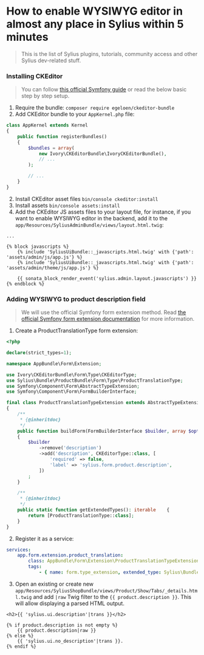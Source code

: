 # How to enable WYSIWYG editor in almost any place in Sylius within 5 minutes

> This is the list of Sylius plugins, tutorials, community access and other Sylius dev-related stuff.

### Installing CKEditor

> You can follow [this official Symfony guide](https://symfony.com/doc/master/bundles/IvoryCKEditorBundle/index.html) or read the below basic step by step setup.
1. Require the bundle: `composer require egeloen/ckeditor-bundle`
2. Add CKEditor bundle to your `AppKernel.php` file:

```php
class AppKernel extends Kernel
{
    public function registerBundles()
    {
        $bundles = array(
            new Ivory\CKEditorBundle\IvoryCKEditorBundle(),
            // ...
        );

        // ...
    }
}
```
2. Install CKEditor asset files `bin/console ckeditor:install`
3. Install assets `bin/console assets:install`
4. Add the CKEditor JS assets files to your layout file, for instance, if you want to enable WYSIWYG editor in the backend, add it to the `app/Resources/SyliusAdminBundle/views/layout.html.twig`:

```twig
...

{% block javascripts %}
    {% include 'SyliusUiBundle::_javascripts.html.twig' with {'path': 'assets/admin/js/app.js'} %}
    {% include 'SyliusUiBundle::_javascripts.html.twig' with {'path': 'assets/admin/theme/js/app.js'} %}

    {{ sonata_block_render_event('sylius.admin.layout.javascripts') }}
{% endblock %}
```

### Adding WYSIWYG to product description field
> We will use the official Symfony form extension method. Read [the official Symfony form extension documentation](https://symfony.com/doc/current/form/create_form_type_extension.html) for more information.

1. Create a ProductTranslationType form extension:

```php
<?php

declare(strict_types=1);

namespace AppBundle\Form\Extension;

use Ivory\CKEditorBundle\Form\Type\CKEditorType;
use Sylius\Bundle\ProductBundle\Form\Type\ProductTranslationType;
use Symfony\Component\Form\AbstractTypeExtension;
use Symfony\Component\Form\FormBuilderInterface;

final class ProductTranslationTypeExtension extends AbstractTypeExtension
{
    /**
     * {@inheritdoc}
     */
    public function buildForm(FormBuilderInterface $builder, array $options): void
    {
        $builder
            ->remove('description')
            ->add('description', CKEditorType::class, [
                'required' => false,
                'label' => 'sylius.form.product.description',
            ])
        ;
    }

    /**
     * {@inheritdoc}
     */
    public static function getExtendedTypes(): iterable    {
        return [ProductTranslationType::class];
    }
}
```
2. Register it as a service:

```yaml
services:
    app.form.extension.product_translation:
        class: AppBundle\Form\Extension\ProductTranslationTypeExtension
        tags:
            - { name: form.type_extension, extended_type: Sylius\Bundle\ProductBundle\Form\Type\ProductTranslationType, priority: -1 }
```
3. Open an existing or create new `app/Resources/SyliusShopBundle/views/Product/Show/Tabs/_details.html.twig` and add `|raw` Twig filter to the `{{ product.description }}`. This will allow displaying a parsed HTML output.

```twig
<h2>{{ 'sylius.ui.description'|trans }}</h2>

{% if product.description is not empty %}
    {{ product.description|raw }}
{% else %}
    {{ 'sylius.ui.no_description'|trans }}.
{% endif %}
```
